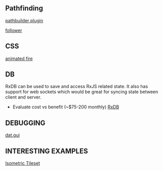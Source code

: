 ## Pathfinding

[pathbuilder plugin](https://github.com/samid737/phaser3-plugin-pathbuilder)

[follower](https://newdocs.phaser.io/docs/3.60.0/focus/Phaser.GameObjects.GameObjectFactory-follower)


## CSS 
[animated fire](https://codepen.io/YusukeNakaya/pen/vJKwZw)


## DB
RxDB can be used to save and access RxJS related state. It also has support for web sockets which would be great for syncing state between client and server.
- Evaluate cost vs benefit (~$75-200 monthly)
[RxDB](https://rxdb.info/quickstart.html)


## DEBUGGING
[dat.gui](https://barionleg.github.io/dat.gui/API.html)


## INTERESTING EXAMPLES
[Isometric Tileset](https://labs.phaser.io/edit.html?src=src/tilemap\isometric\isometric%20test.js)
